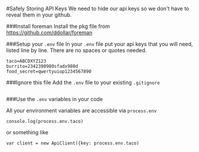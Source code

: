 #Safely Storing API Keys
We need to hide our api keys so we don't have to reveal them in your github.


###Install foreman
Install the pkg file from https://github.com/ddollar/foreman


###Setup your `.env` file
In your `.env` file put your api keys that you will need, listed line by line. There are no spaces or quotes needed.

```
taco=ABCDXYZ123
burrito=2342390980sfadx980d
food_secret=qwertyuiop1234567890
```

###Ignore this file
Add the `.env` file to your existing `.gitignore`

```echo ".env" >> .gitignore
```

###Use the `.env` variables in your code

All your environment variables are accessible via `process.env`

```
console.log(process.env.taco)
```

or something like

```
var client = new ApiClient({key: process.env.taco)
```